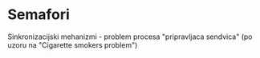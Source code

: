 # Semafori
Sinkronizacijski mehanizmi - problem procesa "pripravljaca sendvica" (po uzoru na "Cigarette smokers problem")
